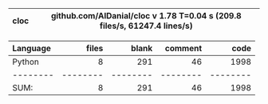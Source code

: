 cloc|github.com/AlDanial/cloc v 1.78  T=0.04 s (209.8 files/s, 61247.4 lines/s)
--- | ---

Language|files|blank|comment|code
:-------|-------:|-------:|-------:|-------:
Python|8|291|46|1998
--------|--------|--------|--------|--------
SUM:|8|291|46|1998
